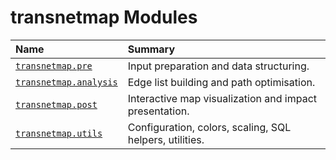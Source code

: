 # transnetmap **Modules**

| Name | Summary |
|:---|:---|
| [`transnetmap.pre`](./pre/index.md) | Input preparation and data structuring. |
| [`transnetmap.analysis`](./analysis/index.md) | Edge list building and path optimisation. |
| [`transnetmap.post`](./post/index.md) | Interactive map visualization and impact presentation. |
| [`transnetmap.utils`](./utils/index.md) | Configuration, colors, scaling, SQL helpers, utilities. |
